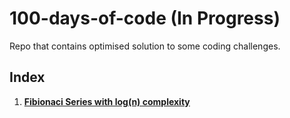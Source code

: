 # 100-days-of-code (In Progress)
 Repo that contains optimised solution to some coding challenges.
 
 ## Index
 1. [**Fibionaci Series with log(n) complexity**](https://github.com/osama10/100-days-of-code/blob/master/Fibionacci%20Series%20Log(n)%20solution/Solution.java)
